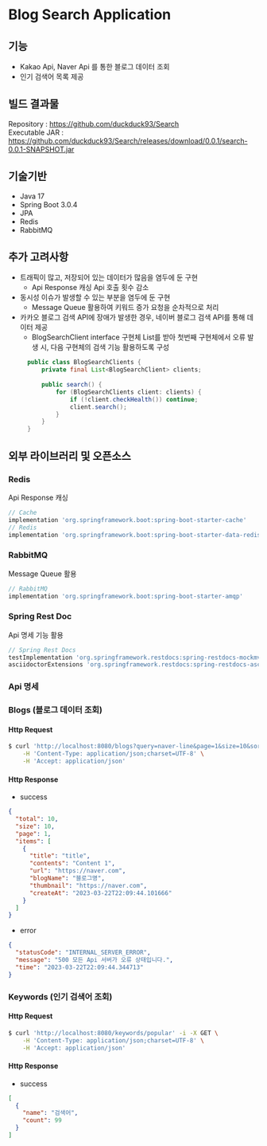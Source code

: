 # Blog Search Application

## 기능

- Kakao Api, Naver Api 를 통한 블로그 데이터 조회
- 인기 검색어 목록 제공

## 빌드 결과물

Repository : https://github.com/duckduck93/Search  
Executable JAR : https://github.com/duckduck93/Search/releases/download/0.0.1/search-0.0.1-SNAPSHOT.jar

## 기술기반

- Java 17
- Spring Boot 3.0.4
- JPA
- Redis
- RabbitMQ

## 추가 고려사항

- 트래픽이 많고, 저장되어 있는 데이터가 많음을 염두에 둔 구현
    - Api Response 캐싱 Api 호출 횟수 감소
- 동시성 이슈가 발생할 수 있는 부분을 염두에 둔 구현
    - Message Queue 활용하여 키워드 증가 요청을 순차적으로 처리
- 카카오 블로그 검색 API에 장애가 발생한 경우, 네이버 블로그 검색 API를 통해 데이터 제공
    - BlogSearchClient interface 구현체 List를 받아 첫번째 구현체에서 오류 발생 시, 다음 구현체의 검색 기능 활용하도록 구성
  ```java
    public class BlogSearchClients {
        private final List<BlogSearchClient> clients;
        
        public search() {
            for (BlogSearchClients client: clients) {
                if (!client.checkHealth()) continue;
                client.search();
            }
        }
    }
  ```

## 외부 라이브러리 및 오픈소스

### Redis

Api Response 캐싱

```groovy
// Cache
implementation 'org.springframework.boot:spring-boot-starter-cache'
// Redis
implementation 'org.springframework.boot:spring-boot-starter-data-redis'
```

### RabbitMQ

Message Queue 활용

```groovy
// RabbitMQ
implementation 'org.springframework.boot:spring-boot-starter-amqp'
```

### Spring Rest Doc

Api 명세 기능 활용

```groovy
// Spring Rest Docs
testImplementation 'org.springframework.restdocs:spring-restdocs-mockmvc'
asciidoctorExtensions 'org.springframework.restdocs:spring-restdocs-asciidoctor'
```

### Api 명세

### Blogs (블로그 데이터 조회)

#### Http Request

```bash
$ curl 'http://localhost:8080/blogs?query=naver-line&page=1&size=10&sort=ACCURACY' -i -X GET \
    -H 'Content-Type: application/json;charset=UTF-8' \
    -H 'Accept: application/json'
```

#### Http Response

- success

```json
{
  "total": 10,
  "size": 10,
  "page": 1,
  "items": [
    {
      "title": "title",
      "contents": "Content 1",
      "url": "https://naver.com",
      "blogName": "블로그명",
      "thumbnail": "https://naver.com",
      "createAt": "2023-03-22T22:09:44.101666"
    }
  ]
}
```

- error

```json
{
  "statusCode": "INTERNAL_SERVER_ERROR",
  "message": "500 모든 Api 서버가 오류 상태입니다.",
  "time": "2023-03-22T22:09:44.344713"
}
```

### Keywords (인기 검색어 조회)

#### Http Request

```bash
$ curl 'http://localhost:8080/keywords/popular' -i -X GET \
    -H 'Content-Type: application/json;charset=UTF-8' \
    -H 'Accept: application/json'
```

#### Http Response

- success

```json
[
  {
    "name": "검색어",
    "count": 99
  }
]
```

